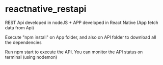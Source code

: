 # reactnative_restapi
REST Api developed in nodeJS + APP developed in React Native (App fetch data from Api)


Execute "npm install" on App folder, and also on API folder to download all the dependencies


Run npm start
to execute the API. You can monitor the API status on terminal (using nodemon)